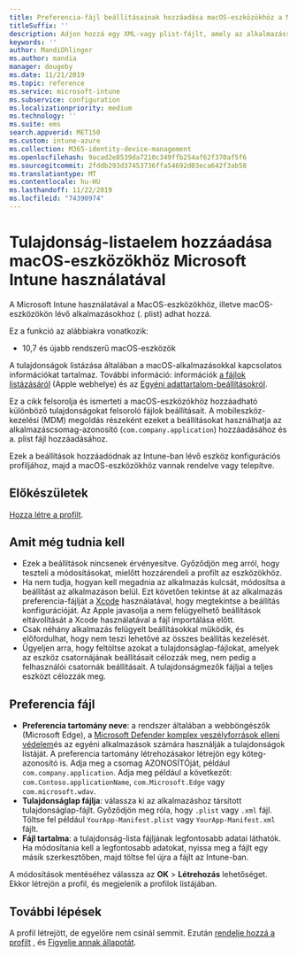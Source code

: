 ```yaml
---
title: Preferencia-fájl beállításainak hozzáadása macOS-eszközökhöz a Microsoft Intune-Azure-ban | Microsoft Docs
titleSuffix: ''
description: Adjon hozzá egy XML-vagy plist-fájlt, amely az alkalmazással kapcsolatos legfontosabb információkat tartalmazza. A konfigurációs profilban megváltoztathatja a legfontosabb információkat a tulajdonságok listájának fájljában, és hozzárendelheti a macOS-eszközökhöz.
keywords: ''
author: MandiOhlinger
ms.author: mandia
manager: dougeby
ms.date: 11/21/2019
ms.topic: reference
ms.service: microsoft-intune
ms.subservice: configuration
ms.localizationpriority: medium
ms.technology: ''
ms.suite: ems
search.appverid: MET150
ms.custom: intune-azure
ms.collection: M365-identity-device-management
ms.openlocfilehash: 9acad2e8539da7210c349ffb254af62f370af5f6
ms.sourcegitcommit: 2fddb293d37453736ffa54692d03eca642f3ab58
ms.translationtype: MT
ms.contentlocale: hu-HU
ms.lasthandoff: 11/22/2019
ms.locfileid: "74390974"
---
```

# <a name="add-a-property-list-file-to-macos-devices-using-microsoft-intune"></a>Tulajdonság-listaelem hozzáadása macOS-eszközökhöz Microsoft Intune használatával

A Microsoft Intune használatával a MacOS-eszközökhöz, illetve macOS-eszközökön lévő alkalmazásokhoz (. plist) adhat hozzá.

Ez a funkció az alábbiakra vonatkozik:

- 10,7 és újabb rendszerű macOS-eszközök

A tulajdonságok listázása általában a macOS-alkalmazásokkal kapcsolatos információkat tartalmaz. További információ: információk [a fájlok listázásáról](https://developer.apple.com/library/archive/documentation/General/Reference/InfoPlistKeyReference/Articles/AboutInformationPropertyListFiles.html) (Apple webhelye) és az [Egyéni adattartalom-beállításokról](https://support.apple.com/guide/mdm/custom-mdm9abbdbe7/1/web/1).

Ez a cikk felsorolja és ismerteti a macOS-eszközökhöz hozzáadható különböző tulajdonságokat felsoroló fájlok beállításait. A mobileszköz-kezelési (MDM) megoldás részeként ezeket a beállításokat használhatja az alkalmazáscsomag-azonosító (`com.company.application`) hozzáadásához és a. plist fájl hozzáadásához.

Ezek a beállítások hozzáadódnak az Intune-ban lévő eszköz konfigurációs profiljához, majd a macOS-eszközökhöz vannak rendelve vagy telepítve.

## <a name="before-you-begin"></a>Előkészületek

[Hozza létre a profilt](device-profile-create.md).

## <a name="what-you-need-to-know"></a>Amit még tudnia kell

- Ezek a beállítások nincsenek érvényesítve. Győződjön meg arról, hogy teszteli a módosításokat, mielőtt hozzárendeli a profilt az eszközökhöz.
- Ha nem tudja, hogyan kell megadnia az alkalmazás kulcsát, módosítsa a beállítást az alkalmazáson belül. Ezt követően tekintse át az alkalmazás preferencia-fájlját a [Xcode](https://developer.apple.com/xcode/) használatával, hogy megtekintse a beállítás konfigurációját. Az Apple javasolja a nem felügyelhető beállítások eltávolítását a Xcode használatával a fájl importálása előtt.
- Csak néhány alkalmazás felügyelt beállításokkal működik, és előfordulhat, hogy nem teszi lehetővé az összes beállítás kezelését.
- Ügyeljen arra, hogy feltöltse azokat a tulajdonságlap-fájlokat, amelyek az eszköz csatornájának beállításait célozzák meg, nem pedig a felhasználói csatornák beállításait. A tulajdonságmezők fájljai a teljes eszközt célozzák meg.

## <a name="preference-file"></a>Preferencia fájl

- **Preferencia tartomány neve**: a rendszer általában a webböngészők (Microsoft Edge), a [Microsoft Defender komplex veszélyforrások elleni védelem](https://docs.microsoft.com/windows/security/threat-protection/microsoft-defender-atp/microsoft-defender-atp-mac)és az egyéni alkalmazások számára használják a tulajdonságok listáját. A preferencia tartomány létrehozásakor létrejön egy köteg-azonosító is. Adja meg a csomag AZONOSÍTÓját, például `com.company.application`. Adja meg például a következőt: `com.Contoso.applicationName`, `com.Microsoft.Edge` vagy `com.microsoft.wdav`.
- **Tulajdonságlap fájlja**: válassza ki az alkalmazáshoz társított tulajdonságlap-fájlt. Győződjön meg róla, hogy `.plist` vagy `.xml` fájl. Töltse fel például `YourApp-Manifest.plist` vagy `YourApp-Manifest.xml` fájlt.
- **Fájl tartalma**: a tulajdonság-lista fájljának legfontosabb adatai láthatók. Ha módosítania kell a legfontosabb adatokat, nyissa meg a fájlt egy másik szerkesztőben, majd töltse fel újra a fájlt az Intune-ban.

A módosítások mentéséhez válassza az **OK** > **Létrehozás** lehetőséget. Ekkor létrejön a profil, és megjelenik a profilok listájában.

## <a name="next-steps"></a>További lépések

A profil létrejött, de egyelőre nem csinál semmit. Ezután [rendelje hozzá a profilt](device-profile-assign.md) , és [Figyelje annak állapotát](device-profile-monitor.md).
